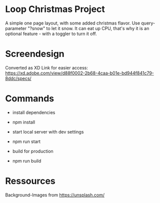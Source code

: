 # Loop Christmas Project

A simple one page layout, with some added christmas flavor.
Use query-parameter "?snow" to let it snow. It can eat up CPU, that's why it is an optional feature - with a toggler to turn it off.

# Screendesign

Converted as XD Link for easier access:
https://xd.adobe.com/view/d88f0002-2b68-4caa-b01e-bd944f841c79-8ddc/specs/

# Commands

- install dependencies
- npm install

- start local server with dev settings
- npm run start

- build for production
- npm run build

# Ressources

Background-Images from https://unsplash.com/

